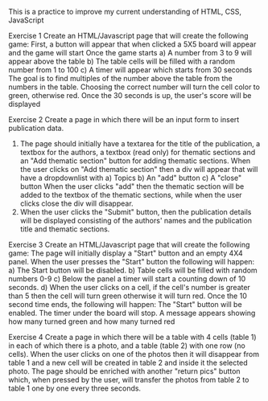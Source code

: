This is a practice to improve my current understanding of HTML, CSS, JavaScript

Exercise 1
Create an HTML/Javascript page that will create the following game:
First, a button will appear that when clicked a 5X5 board will appear and the game will start
Once the game starts
	a) A number from 3 to 9 will appear above the table
	b) The table cells will be filled with a random number from 1 to 100
	c) A timer will appear which starts from 30 seconds
The goal is to find multiples of the number above the table from the numbers in the table. Choosing the correct number will turn the cell color to green, otherwise red.
Once the 30 seconds is up, the user's score will be displayed

Exercise 2
Create a page in which there will be an input form to insert publication data.
1) The page should initially have a textarea for the title of the publication, a textbox for the authors, a textbox (read only) for thematic sections and an "Add thematic section" button for adding thematic sections. When the user clicks on "Add thematic section" then a div will appear that will have a dropdownlist with
	a) Topics
	b) An "add" button
	c) A "close" button
When the user clicks "add" then the thematic section will be added to the textbox of the thematic sections, while when the user clicks close the div will disappear.
2) When the user clicks the "Submit" button, then the publication details will be displayed consisting of the authors' names and the publication title and thematic sections.

Exercise 3
Create an HTML/Javascript page that will create the following game:
The page will initially display a "Start" button and an empty 4X4 panel.
When the user presses the "Start" button the following will happen:
	a) The Start button will be disabled.
	b) Table cells will be filled with random numbers 0-9
	c) Below the panel a timer will start a counting down of 10 seconds.
	d) When the user clicks on a cell, if the cell's number is greater than 5 then the cell will turn green otherwise it will turn red.
Once the 10 second time ends, the following will happen:
The "Start" button will be enabled.
The timer under the board will stop.
A message appears showing how many turned green and how many turned red

Exercise 4
Create a page in which there will be a table with 4 cells (table 1) in each of which there is a photo, and a table (table 2) with one row (no cells).
When the user clicks on one of the photos then it will disappear from table 1 and a new cell will be created in table 2 and inside it the selected photo.
The page should be enriched with another "return pics" button which, when pressed by the user, will transfer the photos from table 2 to table 1 one by one every three seconds.

